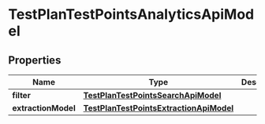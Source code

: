 

# TestPlanTestPointsAnalyticsApiModel


## Properties

| Name | Type | Description | Notes |
|------------ | ------------- | ------------- | -------------|
|**filter** | [**TestPlanTestPointsSearchApiModel**](TestPlanTestPointsSearchApiModel.md) |  |  [optional] |
|**extractionModel** | [**TestPlanTestPointsExtractionApiModel**](TestPlanTestPointsExtractionApiModel.md) |  |  [optional] |



